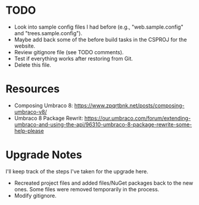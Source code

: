 # TODO

* Look into sample config files I had before (e.g., "web.sample.config" and "trees.sample.config").
* Maybe add back some of the before build tasks in the CSPROJ for the website.
* Review gitignore file (see TODO comments).
* Test if everything works after restoring from Git.
* Delete this file.

# Resources

* Composing Umbraco 8: https://www.zpqrtbnk.net/posts/composing-umbraco-v8/
* Umbraco 8 Package Rewrit: https://our.umbraco.com/forum/extending-umbraco-and-using-the-api/96310-umbraco-8-package-rewrite-some-help-please

# Upgrade Notes

I'll keep track of the steps I've taken for the upgrade here.

* Recreated project files and added files/NuGet packages back to the new ones. Some files were removed temporarily in the process.
* Modify gitignore.